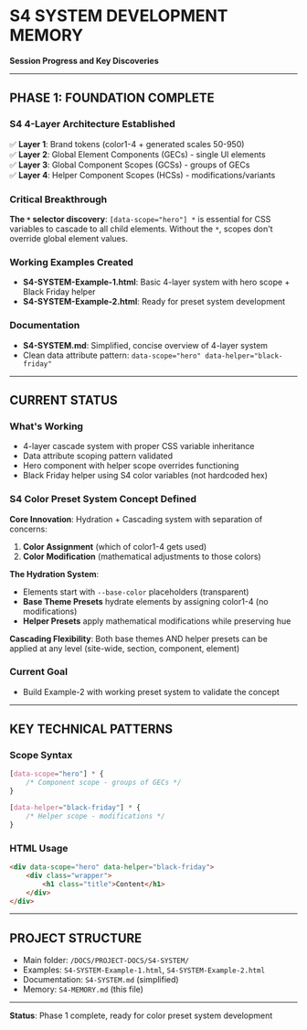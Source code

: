 # S4 SYSTEM DEVELOPMENT MEMORY

**Session Progress and Key Discoveries**

---

## **PHASE 1: FOUNDATION COMPLETE**

### **S4 4-Layer Architecture Established**
✅ **Layer 1**: Brand tokens (color1-4 + generated scales 50-950)  
✅ **Layer 2**: Global Element Components (GECs) - single UI elements  
✅ **Layer 3**: Global Component Scopes (GCSs) - groups of GECs  
✅ **Layer 4**: Helper Component Scopes (HCSs) - modifications/variants  

### **Critical Breakthrough**
**The `*` selector discovery**: `[data-scope="hero"] *` is essential for CSS variables to cascade to all child elements. Without the `*`, scopes don't override global element values.

### **Working Examples Created**
- **S4-SYSTEM-Example-1.html**: Basic 4-layer system with hero scope + Black Friday helper
- **S4-SYSTEM-Example-2.html**: Ready for preset system development

### **Documentation**
- **S4-SYSTEM.md**: Simplified, concise overview of 4-layer system
- Clean data attribute pattern: `data-scope="hero" data-helper="black-friday"`

---

## **CURRENT STATUS**

### **What's Working**
- 4-layer cascade system with proper CSS variable inheritance
- Data attribute scoping pattern validated
- Hero component with helper scope overrides functioning
- Black Friday helper using S4 color variables (not hardcoded hex)

### **S4 Color Preset System Concept Defined**
**Core Innovation**: Hydration + Cascading system with separation of concerns:
1. **Color Assignment** (which of color1-4 gets used) 
2. **Color Modification** (mathematical adjustments to those colors)

**The Hydration System**:
- Elements start with `--base-color` placeholders (transparent)
- **Base Theme Presets** hydrate elements by assigning color1-4 (no modifications)
- **Helper Presets** apply mathematical modifications while preserving hue

**Cascading Flexibility**: Both base themes AND helper presets can be applied at any level (site-wide, section, component, element)

### **Current Goal**
- Build Example-2 with working preset system to validate the concept

---

## **KEY TECHNICAL PATTERNS**

### **Scope Syntax**
```css
[data-scope="hero"] * {
    /* Component scope - groups of GECs */
}

[data-helper="black-friday"] * {
    /* Helper scope - modifications */
}
```

### **HTML Usage**
```html
<div data-scope="hero" data-helper="black-friday">
    <div class="wrapper">
        <h1 class="title">Content</h1>
    </div>
</div>
```

---

## **PROJECT STRUCTURE**
- Main folder: `/DOCS/PROJECT-DOCS/S4-SYSTEM/`
- Examples: `S4-SYSTEM-Example-1.html`, `S4-SYSTEM-Example-2.html`
- Documentation: `S4-SYSTEM.md` (simplified)
- Memory: `S4-MEMORY.md` (this file)

---

**Status**: Phase 1 complete, ready for color preset system development